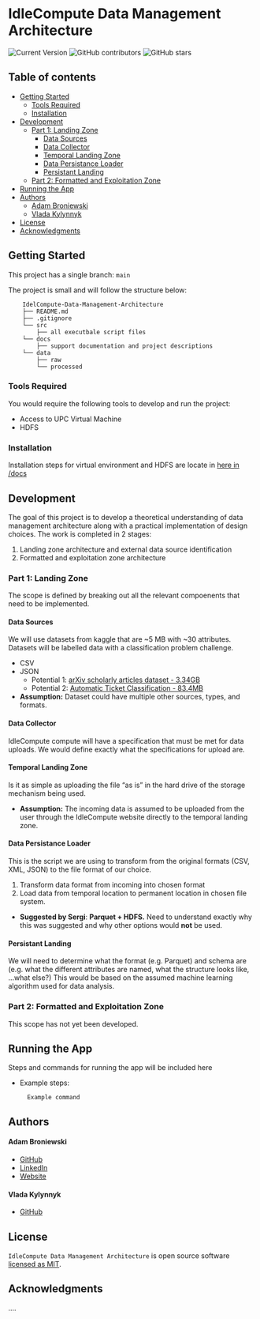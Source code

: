 # IdleCompute Data Management Architecture

![Current Version](https://img.shields.io/badge/version-v0.1-blue)
![GitHub contributors](https://img.shields.io/github/contributors/abroniewski/IdleCompute-Data-Management-Architecture)
![GitHub stars](https://img.shields.io/github/stars/abroniewski/IdleCompute-Data-Management-Architecture?style=social)

## Table of contents
- [Getting Started](#getting-started)
	- [Tools Required](#tools-required)
	- [Installation](#installation)
- [Development](#development)
	- [Part 1: Landing Zone](#part-1-landing-zone)
		- [Data Sources](#data-sources)
		- [Data Collector](#data-collector)
		- [Temporal Landing Zone](#temporal-landing-zone)
		- [Data Persistance Loader](#data-persistance-loader)
		- [Persistant Landing](#persistant-landing)
	- [Part 2: Formatted and Exploitation Zone](#part-2-formatted-and-exploitation-zone)
- [Running the App](#running-the-app)
- [Authors](#authors)
	- [Adam Broniewski](#adam-broniewski)
	- [Vlada Kylynnyk](#vlada-kylynnyk)
- [License](#license)
- [Acknowledgments](#acknowledgments)

## Getting Started

This project has a single branch: `main`

The project is small and will follow the structure below:

```
	IdelCompute-Data-Management-Architecture
	├── README.md
	├── .gitignore
	└── src
		├── all executbale script files
	└── docs
		├── support documentation and project descriptions
	└── data
		├── raw
		└── processed
```

### Tools Required

You would require the following tools to develop and run the project:

* Access to UPC Virtual Machine
* HDFS

### Installation

Installation steps for virtual environment and HDFS are locate in [here in /docs](https://github.com/abroniewski/IdleCompute-Data-Management-Architecture/tree/main/docs)

## Development

The goal of this project is to develop a theoretical understanding of data management architecture along with a practical implementation of design choices. The work is completed in 2 stages:
1. Landing zone architecture and external data source identification 
2. Formatted and exploitation zone architecture

### Part 1: Landing Zone
The scope is defined by breaking out all the relevant compoenents that need to be implemented.

#### Data Sources

We will use datasets from kaggle that are ~5 MB with ~30 attributes. Datasets will be labelled data with a classification problem challenge.

- CSV
- JSON
    - Potential 1: [arXiv scholarly articles dataset - 3.34GB](https://www.kaggle.com/datasets/Cornell-University/arxiv)
    - Potential 2: [Automatic Ticket Classification - 83.4MB](https://www.kaggle.com/datasets/arunagirirajan/automatic-ticket-classification/code)
- **Assumption:** Dataset could have multiple other sources, types, and formats.

#### Data Collector

IdleCompute compute will have a specification that must be met for data uploads. We would define exactly what the specifications for upload are.

#### Temporal Landing Zone

Is it as simple as uploading the file “as is” in the hard drive of the storage mechanism being used. 

- **Assumption:** The incoming data is assumed to be uploaded from the user through the IdleCompute website directly to the temporal landing zone.

#### Data Persistance Loader

This is the script we are using to transform from the original formats (CSV, XML, JSON) to the file format of our choice.

1. Transform data format from incoming into chosen format
2. Load data from temporal location to permanent location in chosen file system.
- **Suggested by Sergi**: **Parquet + HDFS.** Need to understand exactly why this was suggested and why other options would **not** be used.

#### Persistant Landing

We will need to determine what the format (e.g. Parquet) and schema are (e.g. what the different attributes are named, what the structure looks like, ...what else?) This would be based on the assumed machine learning algorithm used for data analysis.

  
### Part 2: Formatted and Exploitation Zone

This scope has not yet been developed.

## Running the App

Steps and commands for running the app will be included here

* Example steps:
  ```
    Example command
  ```
  
## Authors

#### Adam Broniewski
* [GitHub](https://github.com/abroniewski)
* [LinkedIn](https://www.linkedin.com/in/abroniewski/)
* [Website](https://adambron.com)

#### Vlada Kylynnyk
* [GitHub](https://github.com/Vladka396)

## License

`IdleCompute Data Management Architecture` is open source software [licensed as MIT][license].

## Acknowledgments

....

[//]: # (HyperLinks)

[license]: hhttps://github.com/abroniewski/LICENSE.md

